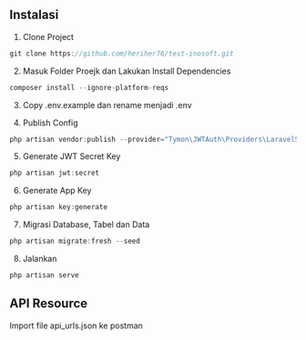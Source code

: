 ## Instalasi 

1. Clone Project
```js
git clone https://github.com/heriher76/test-inosoft.git
```

2. Masuk Folder Proejk dan Lakukan Install Dependencies
```js
composer install --ignore-platform-reqs
```

3. Copy .env.example dan rename menjadi .env

4. Publish Config
```js
php artisan vendor:publish --provider="Tymon\JWTAuth\Providers\LaravelServiceProvider"
```

5. Generate JWT Secret Key
```js
php artisan jwt:secret
```

6. Generate App Key
```js
php artisan key:generate
```

7. Migrasi Database, Tabel dan Data
```js
php artisan migrate:fresh --seed
```

8. Jalankan
```js
php artisan serve
```

## API Resource 
Import file api_urls.json ke postman